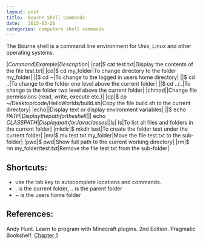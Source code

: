 ```yaml
---
layout: post
title:  Bourne Shell Commands
date:   2015-03-26
categories: computers shell commands
---
```

The Bourne shell is a command line environment for Unix, Linux and other operating systems.

|*Command*|*Example*|*Description*|
|cat|$ cat test.txt|Display the contents of the file test.txt|
|cd|$ cd my_folder|To change directory to the folder my_folder|
||$ cd ~|To change to the logged in users home directory|
||$ cd ..|To change to the folder one level above the current folder|
||$ cd ../..|To change to the folder two level above the current folder|
|chmod||Change file permissions (read, write, execute etc.)|
|cp|$ cp ~/Desktop/code/HelloWorlds/build.sh|Copy the file build.sh to the current directory|
|echo||Display text or display environment variables|
||$ echo $PATH|Display the path for the shell|
||$ echo $CLASSPATH|Display path for Java classes|
|ls|$ ls|To list all files and folders in the current folder|
|mkdir|$ mkdir test|To create the folder test under the current folder|
|mv|$ mv test.txt my_folder|Move the file test.txt to the sub-folder|
|pwd|$ pwd|Show full path to the current working directory|
|rm|$ rm my_folder/test.txt|Remove the file test.txt from the sub-folder|

## Shortcuts: ##
- use the tab key to autocomplete locations and commands.
- . is the current folder, .. is the parent folder
- ~ is the users home folder

## References: ##
Andy Hunt.  Learn to program with Minecraft plugins.  2nd Edition.  Pragmatic Bookshelf.
[Chapter 1](http://my.safaribooksonline.com/book/programming/game-programming/9781680500523/learn-to-program-with-minecraft-plugins-2-edition/f_0012_html)